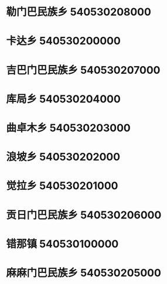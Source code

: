 # 勒门巴民族乡 540530208000
# 卡达乡 540530200000
# 吉巴门巴民族乡 540530207000
# 库局乡 540530204000
# 曲卓木乡 540530203000
# 浪坡乡 540530202000
# 觉拉乡 540530201000
# 贡日门巴民族乡 540530206000
# 错那镇 540530100000
# 麻麻门巴民族乡 540530205000
